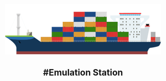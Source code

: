 ![Freighter.png](https://github.com/alexmichaelkeith/EmulatorFreighter/blob/main/Freighter.png)
<h1 align="center">
#Emulation Station
</h1>
